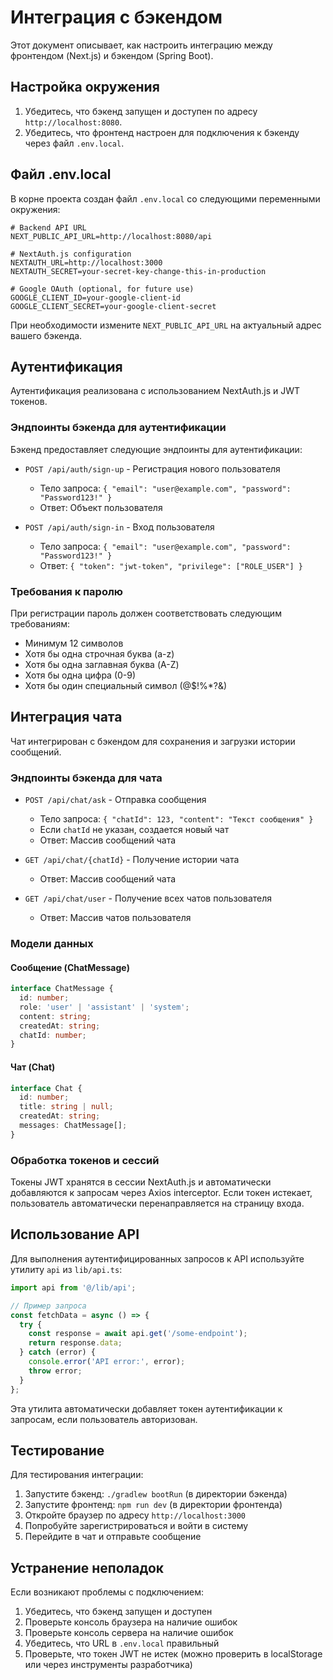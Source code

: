 # Интеграция с бэкендом

Этот документ описывает, как настроить интеграцию между фронтендом (Next.js) и бэкендом (Spring Boot).

## Настройка окружения

1. Убедитесь, что бэкенд запущен и доступен по адресу `http://localhost:8080`.
2. Убедитесь, что фронтенд настроен для подключения к бэкенду через файл `.env.local`.

## Файл .env.local

В корне проекта создан файл `.env.local` со следующими переменными окружения:

```
# Backend API URL
NEXT_PUBLIC_API_URL=http://localhost:8080/api

# NextAuth.js configuration
NEXTAUTH_URL=http://localhost:3000
NEXTAUTH_SECRET=your-secret-key-change-this-in-production

# Google OAuth (optional, for future use)
GOOGLE_CLIENT_ID=your-google-client-id
GOOGLE_CLIENT_SECRET=your-google-client-secret
```

При необходимости измените `NEXT_PUBLIC_API_URL` на актуальный адрес вашего бэкенда.

## Аутентификация

Аутентификация реализована с использованием NextAuth.js и JWT токенов.

### Эндпоинты бэкенда для аутентификации

Бэкенд предоставляет следующие эндпоинты для аутентификации:

- `POST /api/auth/sign-up` - Регистрация нового пользователя
  - Тело запроса: `{ "email": "user@example.com", "password": "Password123!" }`
  - Ответ: Объект пользователя

- `POST /api/auth/sign-in` - Вход пользователя
  - Тело запроса: `{ "email": "user@example.com", "password": "Password123!" }`
  - Ответ: `{ "token": "jwt-token", "privilege": ["ROLE_USER"] }`

### Требования к паролю

При регистрации пароль должен соответствовать следующим требованиям:

- Минимум 12 символов
- Хотя бы одна строчная буква (a-z)
- Хотя бы одна заглавная буква (A-Z)
- Хотя бы одна цифра (0-9)
- Хотя бы один специальный символ (@$!%*?&)

## Интеграция чата

Чат интегрирован с бэкендом для сохранения и загрузки истории сообщений.

### Эндпоинты бэкенда для чата

- `POST /api/chat/ask` - Отправка сообщения
  - Тело запроса: `{ "chatId": 123, "content": "Текст сообщения" }`
  - Если `chatId` не указан, создается новый чат
  - Ответ: Массив сообщений чата

- `GET /api/chat/{chatId}` - Получение истории чата
  - Ответ: Массив сообщений чата

- `GET /api/chat/user` - Получение всех чатов пользователя
  - Ответ: Массив чатов пользователя

### Модели данных

#### Сообщение (ChatMessage)
```typescript
interface ChatMessage {
  id: number;
  role: 'user' | 'assistant' | 'system';
  content: string;
  createdAt: string;
  chatId: number;
}
```

#### Чат (Chat)
```typescript
interface Chat {
  id: number;
  title: string | null;
  createdAt: string;
  messages: ChatMessage[];
}
```

### Обработка токенов и сессий

Токены JWT хранятся в сессии NextAuth.js и автоматически добавляются к запросам через Axios interceptor. Если токен истекает, пользователь автоматически перенаправляется на страницу входа.

## Использование API

Для выполнения аутентифицированных запросов к API используйте утилиту `api` из `lib/api.ts`:

```typescript
import api from '@/lib/api';

// Пример запроса
const fetchData = async () => {
  try {
    const response = await api.get('/some-endpoint');
    return response.data;
  } catch (error) {
    console.error('API error:', error);
    throw error;
  }
};
```

Эта утилита автоматически добавляет токен аутентификации к запросам, если пользователь авторизован.

## Тестирование

Для тестирования интеграции:

1. Запустите бэкенд: `./gradlew bootRun` (в директории бэкенда)
2. Запустите фронтенд: `npm run dev` (в директории фронтенда)
3. Откройте браузер по адресу `http://localhost:3000`
4. Попробуйте зарегистрироваться и войти в систему
5. Перейдите в чат и отправьте сообщение

## Устранение неполадок

Если возникают проблемы с подключением:

1. Убедитесь, что бэкенд запущен и доступен
2. Проверьте консоль браузера на наличие ошибок
3. Проверьте консоль сервера на наличие ошибок
4. Убедитесь, что URL в `.env.local` правильный
5. Проверьте, что токен JWT не истек (можно проверить в localStorage или через инструменты разработчика)
